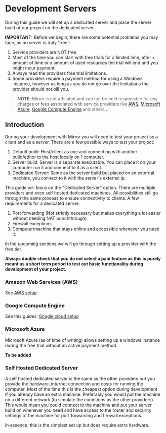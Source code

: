 # Development Servers

During this guide we will set up a dedicated server and place the server build of our project on the dedicated server.

**IMPORTANT:** Before we begin, there are some potential problems you may face, as no server is truly 'free':

1. Service providers are NOT free.
2. Most of the time you can start with free trials for a limited time, after x amount of time or x amount of used resources the trial will end and you might incur payment.
3. Always read the providers free trial limitations.
4. Some providers require a payment method for using a Windows instance, however as long as you do not go over the limitations the provider should not bill you.

>   **NOTE**: Mirror is not affiliated and can not be held responsible for any charges or fees associated with service providers like
[AWS](https://aws.amazon.com/),
[Microsoft Azure](https://azure.microsoft.com/en-us/free/),
[Google Compute Engine](https://cloud.google.com/compute/) and others...

## Introduction

During your development with Mirror you will need to test your project as a client and as a server.
There are a few possible ways to test your project:

1. Default build: Host/client as one and connecting with another build/editor to the host locally on 1 computer.
2. Server build: Server is a separate executable. You can place it on your computer run it and connect to it as a client.
3. Dedicated Server: Same as the server build but placed on an external machine, you connect to it with the server's external ip.

This guide will focus on the "Dedicated Server" option. There are multiple providers and even self hosted dedicated machines.
All possibilities still go through the same process to ensure connectivity to clients. A few requirements for a dedicated server:

1. Port forwarding (Not strictly necessary but makes everything a lot easier without needing NAT punchthrough)
2. Firewall exceptions
3. Computer/machine that stays online and accessible whenever you need it.

In the upcoming sections we will go through setting up a provider with the free tier. 

**Always double check that you do not select a paid feature as this is purely meant as a short term period to test out basic functionality during development of your project.**

### Amazon Web Services (AWS)

See [AWS setup](https://mirror-networking.com/docs/Articles/Guides/DevServer/gcloud/index.html)


### Google Compute Engine

See this guides: [Google cloud setup](https://mirror-networking.com/docs/Articles/Guides/DevServer/gcloud/index.html)


### Microsoft Azure

Microsoft Azure (as of time of writing) allows setting up a windows instance during the free trial without an active payment method.

**To be added**

### Self Hosted Dedicated Server

A self hosted dedicated server is the same as the other providers but you provide the hardware, internet connection and costs for running the computer.
Most of the time this is the cheapest option during development if you already have an extra machine.
Preferably you would put the machine on a different network (to simulate the conditions as the other providers).
This would mean you could connect to the machine and put your server build on whenever you need and have access to the router and security settings of the machine for port forwarding and firewall exceptions.

In essence, this is the simplest set up but does require extra hardware.
